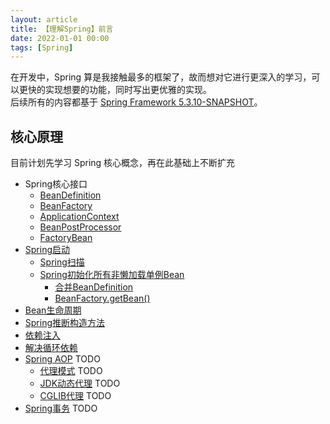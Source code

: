 ```yaml
---
layout: article
title: 【理解Spring】前言
date: 2022-01-01 00:00
tags: [Spring]
---
```


在开发中，Spring 算是我接触最多的框架了，故而想对它进行更深入的学习，可以更快的实现想要的功能，同时写出更优雅的实现。  
后续所有的内容都基于 [Spring Framework 5.3.10-SNAPSHOT](https://github.com/spring-projects/spring-framework/tree/v5.3.10)。

## 核心原理
目前计划先学习 Spring 核心概念，再在此基础上不断扩充 
- Spring核心接口
  - [BeanDefinition](https://azh3ng.com/2022/01/02/Spring-BeanDefinition.html)
  - [BeanFactory](https://azh3ng.com/2022/01/03/Spring-BeanFactory.html)
  - [ApplicationContext](https://azh3ng.com/2022/01/04/Spring-ApplicationContext.html)
  - [BeanPostProcessor](https://azh3ng.com/2022/01/05/Spring-BeanPostProcessor.html)
  - [FactoryBean](https://azh3ng.com/2022/01/05/Spring-FactoryBean.html)
- [Spring启动](https://azh3ng.com/2022/01/06/Spring-startup.html)
  - [Spring扫描](https://azh3ng.com/2022/01/07/Spring-scan.html)
  - [Spring初始化所有非懒加载单例Bean](https://azh3ng.com/2022/01/08/Spring-initializes-non-lazy-singleton-beans.html)
    - [合并BeanDefinition]()
    - [BeanFactory.getBean()](https://azh3ng.com/2022/01/10/Spring-BeanFactory-getBean.html)
- [Bean生命周期](https://azh3ng.com/2022/01/12/Spring-Bean-lifecycle.html)
- [Spring推断构造方法](https://azh3ng.com/2022/01/13/Spring-infer-constructor.html)
- [依赖注入](https://azh3ng.com/2022/01/14/Spring-Dependency-Injection.html)
- [解决循环依赖](https://azh3ng.com/2022/01/15/Spring-resolve-circular-dependencies.html)
- [Spring AOP]() TODO
  - [代理模式]() TODO
  - [JDK动态代理]() TODO
  - [CGLIB代理]() TODO
- [Spring事务]() TODO

